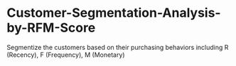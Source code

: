 # Customer-Segmentation-Analysis-by-RFM-Score
Segmentize the customers based on their purchasing behaviors including R (Recency), F (Frequency), M (Monetary)
